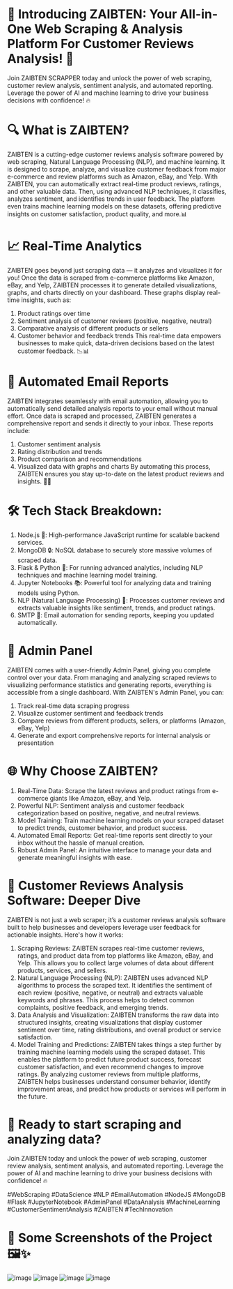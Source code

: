 # 🚀 Introducing ZAIBTEN: Your All-in-One Web Scraping & Analysis Platform For Customer Reviews Analysis! 🚀
Join ZAIBTEN SCRAPPER today and unlock the power of web scraping, customer review analysis, sentiment analysis, and automated reporting. Leverage the power of AI and machine learning to drive your business decisions with confidence! 🔥
 
# 🔍 What is ZAIBTEN?
ZAIBTEN is a cutting-edge customer reviews analysis software powered by web scraping, Natural Language Processing (NLP), and machine learning. It is designed to scrape, analyze, and visualize customer feedback from major e-commerce and review platforms such as Amazon, eBay, and Yelp.
With ZAIBTEN, you can automatically extract real-time product reviews, ratings, and other valuable data. Then, using advanced NLP techniques, it classifies, analyzes sentiment, and identifies trends in user feedback. The platform even trains machine learning models on these datasets, offering predictive insights on customer satisfaction, product quality, and more.📊

# 📈 Real-Time Analytics
ZAIBTEN goes beyond just scraping data — it analyzes and visualizes it for you! Once the data is scraped from e-commerce platforms like Amazon, eBay, and Yelp, ZAIBTEN processes it to generate detailed visualizations, graphs, and charts directly on your dashboard. These graphs display real-time insights, such as:
1.	Product ratings over time
2.	Sentiment analysis of customer reviews (positive, negative, neutral)
3.	Comparative analysis of different products or sellers
4.	Customer behavior and feedback trends
This real-time data empowers businesses to make quick, data-driven decisions based on the latest customer feedback. 📉📊

# 📧 Automated Email Reports
ZAIBTEN integrates seamlessly with email automation, allowing you to automatically send detailed analysis reports to your email without manual effort. Once data is scraped and processed, ZAIBTEN generates a comprehensive report and sends it directly to your inbox. These reports include:
1.	Customer sentiment analysis
2.	Rating distribution and trends
3.	Product comparison and recommendations
4.	Visualized data with graphs and charts
By automating this process, ZAIBTEN ensures you stay up-to-date on the latest product reviews and insights. 📧💼

# 🛠️ Tech Stack Breakdown:
1.	Node.js 🚀: High-performance JavaScript runtime for scalable backend services.
2.	MongoDB 🔒: NoSQL database to securely store massive volumes of scraped data.
3.	Flask & Python 🧠: For running advanced analytics, including NLP techniques and machine learning model training.
4.	Jupyter Notebooks 📚: Powerful tool for analyzing data and training models using Python.
5.	NLP (Natural Language Processing) 🌟: Processes customer reviews and extracts valuable insights like sentiment, trends, and product ratings.
6.	SMTP 📧: Email automation for sending reports, keeping you updated automatically.

# 💼 Admin Panel
ZAIBTEN comes with a user-friendly Admin Panel, giving you complete control over your data. From managing and analyzing scraped reviews to visualizing performance statistics and generating reports, everything is accessible from a single dashboard. With ZAIBTEN's Admin Panel, you can:
1.	Track real-time data scraping progress
2.	Visualize customer sentiment and feedback trends
3.	Compare reviews from different products, sellers, or platforms (Amazon, eBay, Yelp)
4.	Generate and export comprehensive reports for internal analysis or presentation

# 🌐 Why Choose ZAIBTEN?
1.	Real-Time Data: Scrape the latest reviews and product ratings from e-commerce giants like Amazon, eBay, and Yelp.
2.	Powerful NLP: Sentiment analysis and customer feedback categorization based on positive, negative, and neutral reviews.
3.	Model Training: Train machine learning models on your scraped dataset to predict trends, customer behavior, and product success.
4.	Automated Email Reports: Get real-time reports sent directly to your inbox without the hassle of manual creation.
5.	Robust Admin Panel: An intuitive interface to manage your data and generate meaningful insights with ease.

# 🧠 Customer Reviews Analysis Software: Deeper Dive
ZAIBTEN is not just a web scraper; it’s a customer reviews analysis software built to help businesses and developers leverage user feedback for actionable insights. Here's how it works:
1.	Scraping Reviews: ZAIBTEN scrapes real-time customer reviews, ratings, and product data from top platforms like Amazon, eBay, and Yelp. This allows you to collect large volumes of data about different products, services, and sellers.
2.	Natural Language Processing (NLP): ZAIBTEN uses advanced NLP algorithms to process the scraped text. It identifies the sentiment of each review (positive, negative, or neutral) and extracts valuable keywords and phrases. This process helps to detect common complaints, positive feedback, and emerging trends.
3.	Data Analysis and Visualization: ZAIBTEN transforms the raw data into structured insights, creating visualizations that display customer sentiment over time, rating distributions, and overall product or service satisfaction.
4.	Model Training and Predictions: ZAIBTEN takes things a step further by training machine learning models using the scraped dataset. This enables the platform to predict future product success, forecast customer satisfaction, and even recommend changes to improve ratings.
By analyzing customer reviews from multiple platforms, ZAIBTEN helps businesses understand consumer behavior, identify improvement areas, and predict how products or services will perform in the future.

# 🚀 Ready to start scraping and analyzing data?
Join ZAIBTEN today and unlock the power of web scraping, customer review analysis, sentiment analysis, and automated reporting. Leverage the power of AI and machine learning to drive your business decisions with confidence! 🔥

#WebScraping #DataScience #NLP #EmailAutomation #NodeJS #MongoDB #Flask #JupyterNotebook #AdminPanel #DataAnalysis #MachineLearning #CustomerSentimentAnalysis #ZAIBTEN #TechInnovation

# 📸 Some Screenshots of the Project 🖼️✨
![image](https://github.com/user-attachments/assets/4781fc78-f95b-43fd-8d21-51cb2b106cd7)
![image](https://github.com/user-attachments/assets/e31ae204-0c51-4ce6-9c82-b60ecae600f5)
![image](https://github.com/user-attachments/assets/a1fb2252-0f50-47fa-95bc-9de3dcaf7fac)
![image](https://github.com/user-attachments/assets/b0907003-a74c-4b65-9545-f124a532d4de)



